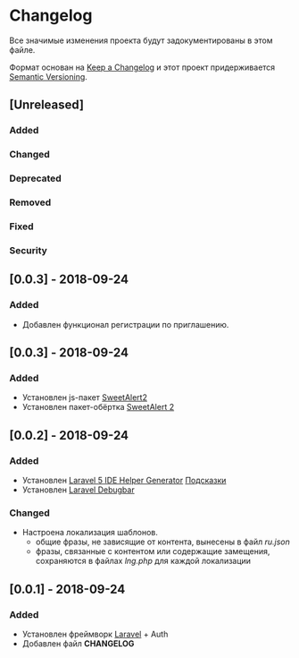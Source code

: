 # Changelog
Все значимые изменения проекта будут задокументированы в этом файле.

Формат основан на [Keep a Changelog](http://keepachangelog.com/ru/1.0.0/)
и этот проект придерживается [Semantic Versioning](http://semver.org/spec/v2.0.0.html).

## [Unreleased]

### Added

### Changed

### Deprecated

### Removed

### Fixed

### Security




## [0.0.3] - 2018-09-24
### Added
- Добавлен функционал регистрации по приглашению.

## [0.0.3] - 2018-09-24
### Added
- Установлен js-пакет [SweetAlert2](https://github.com/sweetalert2/sweetalert2)
- Установлен пакет-обёртка [SweetAlert 2](https://github.com/softon/sweetalert)

## [0.0.2] - 2018-09-24
### Added
- Установлен [Laravel 5 IDE Helper Generator](https://github.com/barryvdh/laravel-ide-helper)
    [Подсказки](https://evilinside.ru/kak-sozdat-novyj-proekt-na-laravel-5-6/)
- Установлен [Laravel Debugbar](https://github.com/barryvdh/laravel-debugbar)

### Changed
- Настроена локализация шаблонов.
    + общие фразы, не зависящие от контента, вынесены в файл *ru.json*
    + фразы, связанные с контентом или содержащие замещения, сохраняются в файлах *lng.php* для каждой локализации

## [0.0.1] - 2018-09-24
### Added
- Установлен фреймворк [Laravel](https://github.com/laravel/laravel) + Auth
- Добавлен файл **CHANGELOG**